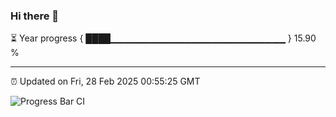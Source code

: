 ### Hi there 👋

⏳ Year progress { ████▁▁▁▁▁▁▁▁▁▁▁▁▁▁▁▁▁▁▁▁▁▁▁▁▁▁ } 15.90 %

---

⏰ Updated on Fri, 28 Feb 2025 00:55:25 GMT

![Progress Bar CI](https://github.com/code-lakshay/GitHub-Actions-Demo/workflows/Progress%20Bar%20CI/badge.svg)
